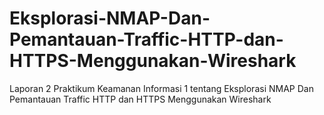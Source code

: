 # Eksplorasi-NMAP-Dan-Pemantauan-Traffic-HTTP-dan-HTTPS-Menggunakan-Wireshark
Laporan 2 Praktikum Keamanan Informasi 1 tentang Eksplorasi NMAP Dan Pemantauan Traffic HTTP dan HTTPS Menggunakan Wireshark
